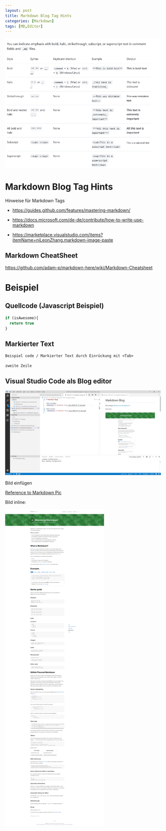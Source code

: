 ```yaml
---
layout: post
title: Markdown Blog Tag Hints 
categories: [Markdown]
tags: [MD,Editor]
---
```


![](../pics/20230705181318_md_cheats.png)

# Markdown Blog Tag Hints 

Hinweise für Markdown Tags

- <https://guides.github.com/features/mastering-markdown/>

- <https://docs.microsoft.com/de-de/contribute/how-to-write-use-markdown>

- <https://marketplace.visualstudio.com/items?itemName=njLeonZhang.markdown-image-paste>

## Markdown CheatSheet

<https://github.com/adam-p/markdown-here/wiki/Markdown-Cheatsheet> 

# Beispiel 

## Quellcode (Javascript Beispiel)

```javascript
if (isAwesome){
  return true
}
```

## Markierter Text 

    Beispiel code / Markierter Text durch Einrückung mit <Tab>

    zweite Zeile 

    
## Visual Studio Code als Blog editor 

![VSCode als Blog](../pic/2019-07-17-VSCode-as-Blog-Editor.png)

Bild einfügen 

[Reference to Markdown Pic](../pic/2019-07-17-md.png)


Bild inline:

![Reference to Markdown Pic](../pic/2019-07-17-md.png)




